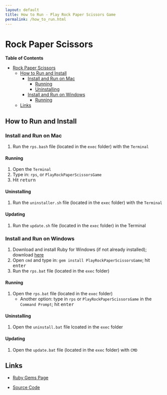 ```yaml
---
layout: default
title: How to Run - Play Rock Paper Scissors Game
permalink: /how_to_run.html
---
```


[//]: # (start)

Rock Paper Scissors
===================

**Table of Contents**

- [Rock Paper Scissors](#rock-paper-scissors)
  - [How to Run and Install](#how-to-run-and-install)
    - [Install and Run on Mac](#install-and-run-on-mac)
      - [Running](#running)
      - [Uninstalling](#uninstalling)
    - [Install and Run on Windows](#install-and-run-on-windows)
      - [Running](#running-1)
  - [Links](#links)

How to Run and Install
----------------------

### Install and Run on Mac

1. Run the `rps.bash` file (located in the `exec` folder) with the `Terminal` 

#### Running

1. Open the `Terminal`
2. Type in: `rps`, or `PlayRockPaperScissorsGame`
3. Hit <kbd>return</kbd>

#### Uninstalling

1. Run the `uninstaller.sh` file (located in the `exec` folder) with the `Terminal`

#### Updating

1. Run the `update.sh` file (located in the `exec` folder) in the Terminal

### Install and Run on Windows

1. Download and install Ruby for Windows (if not already installed); download [here](https://rubyinstaller.org/downloads/)
2. Open `cmd` and type in: `gem install PlayRockPaperScissorsGame`; hit <kbd>enter</kbd>
3. Run the `rps.bat` file (located in the `exec` folder)

#### Running

1. Open the `rps.bat` file (located in the `exec` folder)
   * Another option: type in `rps` or `PlayRockPaperScissorsGame` in the `Command Prompt`; hit <kbd>enter</kbd>

#### Uninstalling

1. Open the `uninstall.bat` file lcoated in the `exec` folder

#### Updating

1. Open the `update.bat` file (located in the `exec` folder) with `CMD`

## Links

+ [Ruby Gems Page](https://rubygems.org/gems/PlayRockPaperScissorsGame)
- [Source Code](https://github.com/bag3318/RockPaperScissors)

[//]: # (end)
